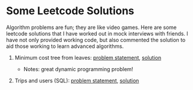 # Some Leetcode Solutions

Algorithm problems are fun; they are like video games.  Here are some leetcode solutions that I have worked out in mock interviews with friends.  I have not only provided working code, but also commented the solution to aid those working to learn advanced algorithms.

1. Minimum cost tree from leaves: [problem statement](https://leetcode.com/problems/minimum-cost-tree-from-leaf-values/), [solution](mct-from-leaves.py)

    * Notes: great dynamic programming problem!

2. Trips and users (SQL): [problem statement](https://leetcode.com/problems/trips-and-users/), [solution](trips-and-users.sql)
